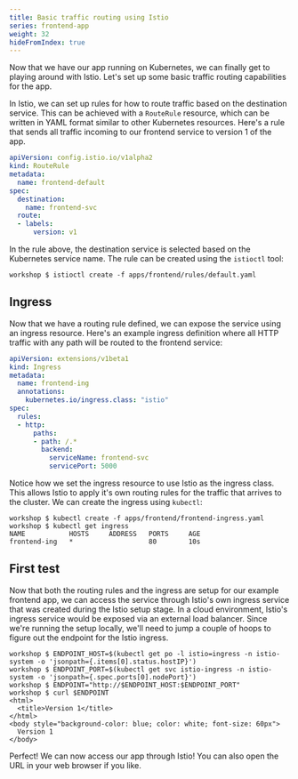 ```yaml
---
title: Basic traffic routing using Istio
series: frontend-app
weight: 32
hideFromIndex: true
---
```


Now that we have our app running on Kubernetes, we can finally get to playing around with Istio. Let's set up some basic traffic routing capabilities for the app.

In Istio, we can set up rules for how to route traffic based on the destination service. This can be achieved with a `RouteRule` resource, which can be written in YAML format similar to other Kubernetes resources. Here's a rule that sends all traffic incoming to our frontend service to version 1 of the app.

```yaml
apiVersion: config.istio.io/v1alpha2
kind: RouteRule
metadata:
  name: frontend-default
spec:
  destination:
    name: frontend-svc
  route:
  - labels:
      version: v1
```

In the rule above, the destination service is selected based on the Kubernetes service name. The rule can be created using the `istioctl` tool:

```shell
workshop $ istioctl create -f apps/frontend/rules/default.yaml
```

## Ingress

Now that we have a routing rule defined, we can expose the service using an ingress resource. Here's an example ingress definition where all HTTP traffic with any path will be routed to the frontend service:

```yaml
apiVersion: extensions/v1beta1
kind: Ingress
metadata:
  name: frontend-ing
  annotations:
    kubernetes.io/ingress.class: "istio"
spec:
  rules:
  - http:
      paths:
      - path: /.*
        backend:
          serviceName: frontend-svc
          servicePort: 5000
```

Notice how we set the ingress resource to use Istio as the ingress class. This allows Istio to apply it's own routing rules for the traffic that arrives to the cluster. We can create the ingress using `kubectl`:

```shell
workshop $ kubectl create -f apps/frontend/frontend-ingress.yaml
workshop $ kubectl get ingress
NAME           HOSTS     ADDRESS   PORTS     AGE
frontend-ing   *                   80        10s
```

## First test

Now that both the routing rules and the ingress are setup for our example frontend app, we can access the service through Istio's own ingress service that was created during the Istio setup stage. In a cloud environment, Istio's ingress service would be exposed via an external load balancer. Since we're running the setup locally, we'll need to jump a couple of hoops to figure out the endpoint for the Istio ingress.

```shell
workshop $ ENDPOINT_HOST=$(kubectl get po -l istio=ingress -n istio-system -o 'jsonpath={.items[0].status.hostIP}')
workshop $ ENDPOINT_PORT=$(kubectl get svc istio-ingress -n istio-system -o 'jsonpath={.spec.ports[0].nodePort}')
workshop $ ENDPOINT="http://$ENDPOINT_HOST:$ENDPOINT_PORT"
workshop $ curl $ENDPOINT
<html>
  <title>Version 1</title>
</html>
<body style="background-color: blue; color: white; font-size: 60px">
  Version 1
</body>
```

Perfect! We can now access our app through Istio! You can also open the URL in your web browser if you like.
